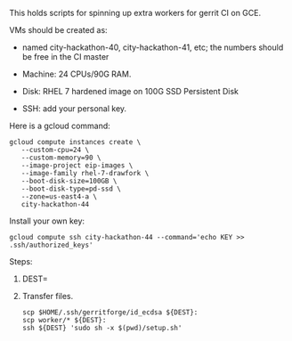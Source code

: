 This holds scripts for spinning up extra workers for gerrit CI on GCE.

VMs should be created as:

 * named city-hackathon-40, city-hackathon-41, etc; the numbers should
   be free in the CI master

 * Machine: 24 CPUs/90G RAM.

 * Disk: RHEL 7 hardened image on 100G SSD Persistent Disk

 * SSH: add your personal key.

Here is a gcloud command:

```
gcloud compute instances create \
   --custom-cpu=24 \
   --custom-memory=90 \
   --image-project eip-images \
   --image-family rhel-7-drawfork \
   --boot-disk-size=100GB \
   --boot-disk-type=pd-ssd \
   --zone=us-east4-a \
   city-hackathon-44
```

Install your own key:

```
gcloud compute ssh city-hackathon-44 --command='echo KEY >> .ssh/authorized_keys'
```



Steps:

1. DEST=<IP address>

1. Transfer files.

    ```
    scp $HOME/.ssh/gerritforge/id_ecdsa ${DEST}:
    scp worker/* ${DEST}:
    ssh ${DEST} 'sudo sh -x $(pwd)/setup.sh'
    ```

